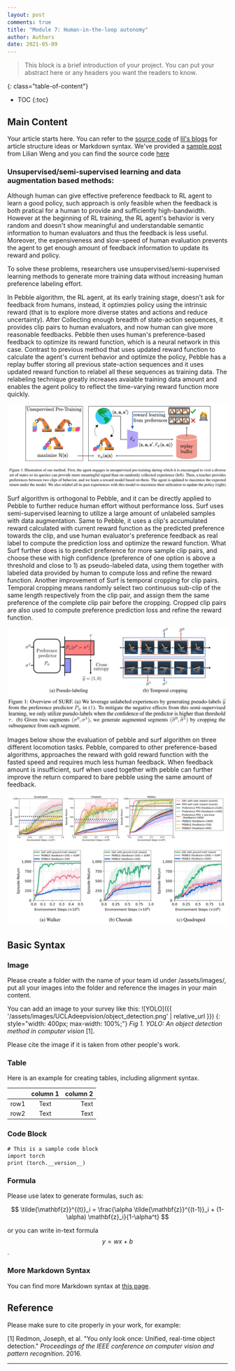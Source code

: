 ```yaml
---
layout: post
comments: true
title: "Module 7: Human-in-the-loop autonomy"
author: Authors
date: 2021-05-09
---
```



> This block is a brief introduction of your project. You can put your abstract here or any headers you want the readers to know.

<!--more-->
{: class="table-of-content"}
* TOC
{:toc}

## Main Content
Your article starts here. You can refer to the [source code](https://github.com/lilianweng/lil-log/tree/master/_posts) of [lil's blogs](https://lilianweng.github.io/lil-log/) for article structure ideas or Markdown syntax. We've provided a [sample post](https://ucladeepvision.github.io/CS188-Projects-2022Winter/2017/06/21/an-overview-of-deep-learning.html) from Lilian Weng and you can find the source code [here](https://raw.githubusercontent.com/UCLAdeepvision/CS188-Projects-2022Winter/main/_posts/2017-06-21-an-overview-of-deep-learning.md)

### Unsupervised/semi-supervised learning and data augmentation based  methods:
Although human can give effective preference feedback to RL agent to learn a good policy, such approach is only feasible when the feedback is both pratical for a human to provide and sufficiently high-bandwidth. However at the beginning of RL training, the RL agent's behavior is very random and doesn't show meaningful and understandable semantic information to human evaluators and thus the feedback is less useful. Moreover, the expensiveness and slow-speed of human evaluation prevents the agent to get enough amount of feedback information to update its reward and policy.  
 
To solve these problems, researchers use unsupervised/semi-supervised learning methods to generate more training data without increasing human preference labeling effort.  
 
In Pebble algorithm, the RL agent, at its early training stage, doesn't ask for feedback from humans, instead, it optimzies policy using the intrinsic reward (that is to explore more diverse states and actions and reduce uncertainty). After Collecting enough breadth of state-action sequences, it provides clip pairs to human evaluators, and now human can give more reasonable feedbacks. Pebble then uses human's preference-based feedback to optimize its reward function, which is a neural network in this case. Contrast to previous method that uses updated reward function to calculate the agent's current behavior and optimize the policy, Pebble has a replay buffer storing all previous state-action sequences and it uses updated reward function to relabel all these sequences as training data. The relabeling technique greatly increases avaiable training data amount and enables the agent policy to reflect the time-varying reward function more quickly.  

![pebble](../assets/images/module7-preferences/pebble.jpg)  

Surf algorithm is orthogonal to Pebble, and it can be directly applied to Pebble to further reduce human effort without performance loss. Surf uses semi-supervised learning to utilize a large amount of unlabeled samples with data augmentation. Same to Pebble, it uses a clip's accumulated reward calculated with current reward function as the predicted preference towards the clip, and use human evaluator's preference feedback as real label to compute the prediction loss and optimize the reward function. What Surf further does is to predict preference for more sample clip pairs, and choose these with high confidence (preference of one option is above a threshold and close to 1) as pseudo-labeled data, using them together with labeled data provided by human to compute loss and refine the reward function. Another improvement of Surf is temporal cropping for clip pairs. Temporal cropping means randomly select two continuous sub-clip of the same length respectively from the clip pair, and assign them the same preference of the complete clip pair before the cropping. Cropped clip pairs are also used to compute preference prediction loss and refine the reward function.  

![surf](../assets/images/module7-preferences/surf.jpg)  

Images below show the evaluation of pebble and surf algorithm on three different locomotion tasks. Pebble, compared to other preference-based algorithms, approaches the reward with gold reward function with the fasted speed and requires much less human feedback. When feedback amount is insufficient, surf when used together with pebble can further improve the return compared to bare pebble using the same amount of feedback.

![peeble_eval](../assets/images/module7-preferences/pebble_eval.jpg)
![surf_eval](../assets/images/module7-preferences/surf_eval.jpg)
## Basic Syntax
### Image
Please create a folder with the name of your team id under /assets/images/, put all your images into the folder and reference the images in your main content.

You can add an image to your survey like this:
![YOLO]({{ '/assets/images/UCLAdeepvision/object_detection.png' | relative_url }})
{: style="width: 400px; max-width: 100%;"}
*Fig 1. YOLO: An object detection method in computer vision* [1].

Please cite the image if it is taken from other people's work.


### Table
Here is an example for creating tables, including alignment syntax.

|             | column 1    |  column 2     |
| :---        |    :----:   |          ---: |
| row1        | Text        | Text          |
| row2        | Text        | Text          |



### Code Block
```
# This is a sample code block
import torch
print (torch.__version__)
```


### Formula
Please use latex to generate formulas, such as:

$$
\tilde{\mathbf{z}}^{(t)}_i = \frac{\alpha \tilde{\mathbf{z}}^{(t-1)}_i + (1-\alpha) \mathbf{z}_i}{1-\alpha^t}
$$

or you can write in-text formula $$y = wx + b$$.

### More Markdown Syntax
You can find more Markdown syntax at [this page](https://www.markdownguide.org/basic-syntax/).

## Reference
Please make sure to cite properly in your work, for example:

[1] Redmon, Joseph, et al. "You only look once: Unified, real-time object detection." *Proceedings of the IEEE conference on computer vision and pattern recognition*. 2016.

---
